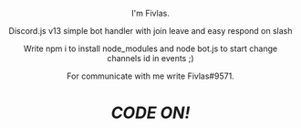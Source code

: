 <p align='center'>
I'm Fivlas.
</p>
<p align='center'>
Discord.js v13 simple bot handler with join leave and easy respond on slash
</p>
<p align='center'>
Write npm i to install node_modules and node bot.js to start change channels id in events ;)
</p>
<p align='center'>For communicate with me write Fivlas#9571</a>.</p>

<h1 align='center'><i>CODE ON!</i></h1>
